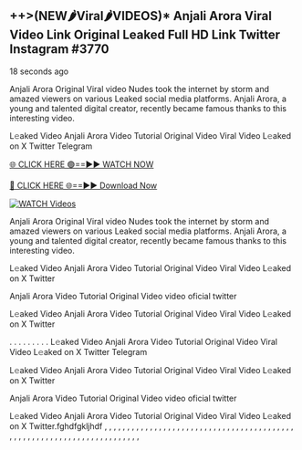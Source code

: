## ++>(NEW🌶Viral🌶VIDEOS)* Anjali Arora Viral Video Link Original Leaked Full HD Link Twitter Instagram #3770

18 seconds ago

Anjali Arora Original Viral video Nudes took the internet by storm and amazed viewers on various Leaked social media platforms. Anjali Arora, a young and talented digital creator, recently became famous thanks to this interesting video.

L𝚎aked Video Anjali Arora Video Tutorial Original Video Viral Video L𝚎aked on X Twitter Telegram

[🌐 CLICK HERE 🟢==►► WATCH NOW](https://dekho-ki-hoy-07-2k25.blogspot.com/2025/01/viral-live.html)

[🔴 CLICK HERE 🌐==►► Download Now](https://dekho-ki-hoy-07-2k25.blogspot.com/2025/01/viral-live.html)

[![WATCH Videos](https://i.imgur.com/dJHk4Zq.gif)](https://dekho-ki-hoy-07-2k25.blogspot.com/2025/01/viral-live.html)

Anjali Arora Original Viral video Nudes took the internet by storm and amazed viewers on various Leaked social media platforms. Anjali Arora, a young and talented digital creator, recently became famous thanks to this interesting video.

L𝚎aked Video Anjali Arora Video Tutorial Original Video Viral Video L𝚎aked on X Twitter

Anjali Arora Video Tutorial Original Video video oficial twitter

L𝚎aked Video Anjali Arora Video Tutorial Original Video Viral Video L𝚎aked on X Twitter

. . . . . . . . . L𝚎aked Video Anjali Arora Video Tutorial Original Video Viral Video L𝚎aked on X Twitter Telegram

L𝚎aked Video Anjali Arora Video Tutorial Original Video Viral Video L𝚎aked on X Twitter

Anjali Arora Video Tutorial Original Video video oficial twitter

L𝚎aked Video Anjali Arora Video Tutorial Original Video Viral Video L𝚎aked on X Twitter.fghdfgkljhdf
,
,
,
,
,
,
,
,
,
,
,
,
,
,
,
,
,
,
,
,
,
,
,
,
,
,
,
,
,
,
,
,
,
,
,
,
,
,
,
,
,
,
,
,
,
,
,
,
,
,
,
,
,
,
,
,
,
,
,
,
,
,
,
,
,
,
,
,
,
,
,